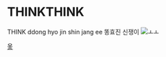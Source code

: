 # THINKTHINK
THINK
ddong hyo jin shin jang ee
똥효진 신쟁이
![ㅗㅗ](https://upload.wikimedia.org/wikipedia/commons/thumb/2/2f/Google_2015_logo.svg/1200px-Google_2015_logo.svg.png)


[옿](https://www.youtube.com/watch?v=JGwWNGJdvx8)
